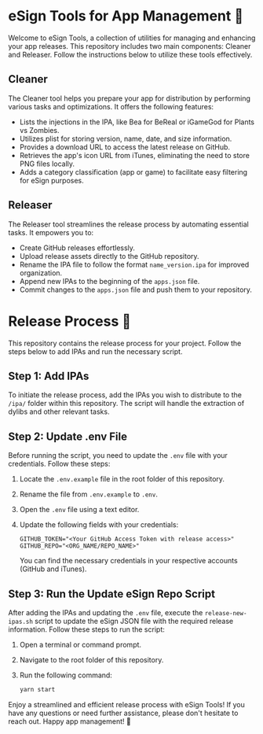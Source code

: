 # eSign Tools for App Management 📲

Welcome to eSign Tools, a collection of utilities for managing and enhancing your app releases. This repository includes two main components: Cleaner and Releaser. Follow the instructions below to utilize these tools effectively.

## Cleaner

The Cleaner tool helps you prepare your app for distribution by performing various tasks and optimizations. It offers the following features:

- Lists the injections in the IPA, like Bea for BeReal or iGameGod for Plants vs Zombies.
- Utilizes plist for storing version, name, date, and size information.
- Provides a download URL to access the latest release on GitHub.
- Retrieves the app's icon URL from iTunes, eliminating the need to store PNG files locally.
- Adds a category classification (app or game) to facilitate easy filtering for eSign purposes.

## Releaser

The Releaser tool streamlines the release process by automating essential tasks. It empowers you to:

- Create GitHub releases effortlessly.
- Upload release assets directly to the GitHub repository.
- Rename the IPA file to follow the format `name_version.ipa` for improved organization.
- Append new IPAs to the beginning of the `apps.json` file.
- Commit changes to the `apps.json` file and push them to your repository.

# Release Process 🚀

This repository contains the release process for your project. Follow the steps below to add IPAs and run the necessary script.

## Step 1: Add IPAs

To initiate the release process, add the IPAs you wish to distribute to the `/ipa/` folder within this repository. The script will handle the extraction of dylibs and other relevant tasks.

## Step 2: Update .env File

Before running the script, you need to update the `.env` file with your credentials. Follow these steps:

1. Locate the `.env.example` file in the root folder of this repository.
2. Rename the file from `.env.example` to `.env`.
3. Open the `.env` file using a text editor.
4. Update the following fields with your credentials:

   ```plaintext
   GITHUB_TOKEN="<Your GitHub Access Token with release access>"
   GITHUB_REPO="<ORG_NAME/REPO_NAME>"
   ```

   You can find the necessary credentials in your respective accounts (GitHub and iTunes).

## Step 3: Run the Update eSign Repo Script

After adding the IPAs and updating the `.env` file, execute the `release-new-ipas.sh` script to update the eSign JSON file with the required release information. Follow these steps to run the script:

1. Open a terminal or command prompt.
2. Navigate to the root folder of this repository.
3. Run the following command:

   ```bash
   yarn start
   ```

Enjoy a streamlined and efficient release process with eSign Tools! If you have any questions or need further assistance, please don't hesitate to reach out. Happy app management! 🎉
